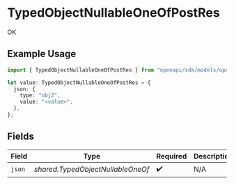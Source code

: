 # TypedObjectNullableOneOfPostRes

OK

## Example Usage

```typescript
import { TypedObjectNullableOneOfPostRes } from "openapi/sdk/models/operations";

let value: TypedObjectNullableOneOfPostRes = {
  json: {
    type: "obj2",
    value: "<value>",
  },
};
```

## Fields

| Field                             | Type                              | Required                          | Description                       |
| --------------------------------- | --------------------------------- | --------------------------------- | --------------------------------- |
| `json`                            | *shared.TypedObjectNullableOneOf* | :heavy_check_mark:                | N/A                               |